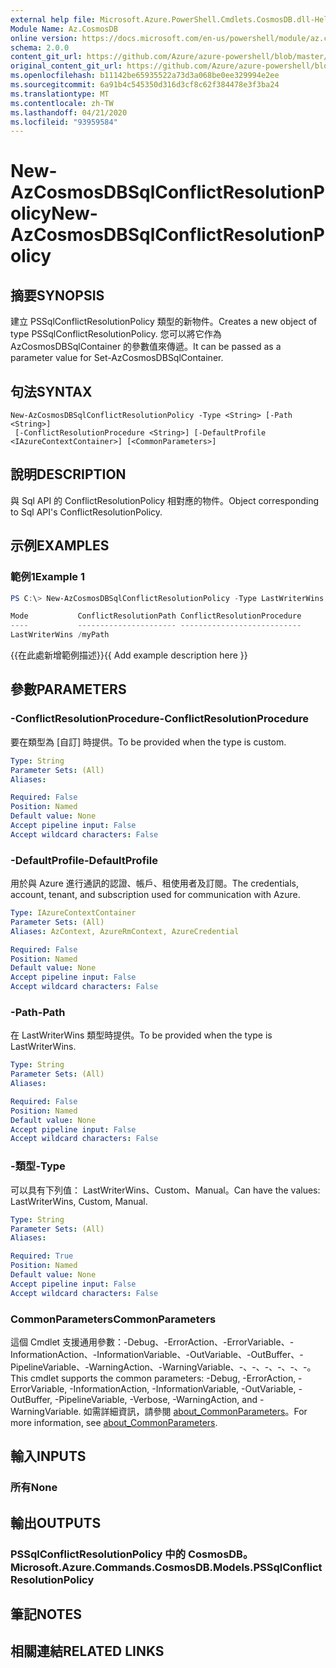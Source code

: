 ```yaml
---
external help file: Microsoft.Azure.PowerShell.Cmdlets.CosmosDB.dll-Help.xml
Module Name: Az.CosmosDB
online version: https://docs.microsoft.com/en-us/powershell/module/az.cosmosdb/new-azcosmosdbsqlconflictresolutionpolicy
schema: 2.0.0
content_git_url: https://github.com/Azure/azure-powershell/blob/master/src/CosmosDB/CosmosDB/help/New-AzCosmosDBSqlConflictResolutionPolicy.md
original_content_git_url: https://github.com/Azure/azure-powershell/blob/master/src/CosmosDB/CosmosDB/help/New-AzCosmosDBSqlConflictResolutionPolicy.md
ms.openlocfilehash: b11142be65935522a73d3a068be0ee329994e2ee
ms.sourcegitcommit: 6a91b4c545350d316d3cf8c62f384478e3f3ba24
ms.translationtype: MT
ms.contentlocale: zh-TW
ms.lasthandoff: 04/21/2020
ms.locfileid: "93959584"
---
```

# <span data-ttu-id="2ef5a-101">New-AzCosmosDBSqlConflictResolutionPolicy</span><span class="sxs-lookup"><span data-stu-id="2ef5a-101">New-AzCosmosDBSqlConflictResolutionPolicy</span></span>

## <span data-ttu-id="2ef5a-102">摘要</span><span class="sxs-lookup"><span data-stu-id="2ef5a-102">SYNOPSIS</span></span>
<span data-ttu-id="2ef5a-103">建立 PSSqlConflictResolutionPolicy 類型的新物件。</span><span class="sxs-lookup"><span data-stu-id="2ef5a-103">Creates a new object of type PSSqlConflictResolutionPolicy.</span></span> <span data-ttu-id="2ef5a-104">您可以將它作為 AzCosmosDBSqlContainer 的參數值來傳遞。</span><span class="sxs-lookup"><span data-stu-id="2ef5a-104">It can be passed as a parameter value for Set-AzCosmosDBSqlContainer.</span></span>

## <span data-ttu-id="2ef5a-105">句法</span><span class="sxs-lookup"><span data-stu-id="2ef5a-105">SYNTAX</span></span>

```
New-AzCosmosDBSqlConflictResolutionPolicy -Type <String> [-Path <String>]
 [-ConflictResolutionProcedure <String>] [-DefaultProfile <IAzureContextContainer>] [<CommonParameters>]
```

## <span data-ttu-id="2ef5a-106">說明</span><span class="sxs-lookup"><span data-stu-id="2ef5a-106">DESCRIPTION</span></span>
<span data-ttu-id="2ef5a-107">與 Sql API 的 ConflictResolutionPolicy 相對應的物件。</span><span class="sxs-lookup"><span data-stu-id="2ef5a-107">Object corresponding to Sql API's ConflictResolutionPolicy.</span></span>

## <span data-ttu-id="2ef5a-108">示例</span><span class="sxs-lookup"><span data-stu-id="2ef5a-108">EXAMPLES</span></span>

### <span data-ttu-id="2ef5a-109">範例1</span><span class="sxs-lookup"><span data-stu-id="2ef5a-109">Example 1</span></span>
```powershell
PS C:\> New-AzCosmosDBSqlConflictResolutionPolicy -Type LastWriterWins -Path "/myPath"

Mode           ConflictResolutionPath ConflictResolutionProcedure
----           ---------------------- ---------------------------
LastWriterWins /myPath
```

<span data-ttu-id="2ef5a-110">{{在此處新增範例描述}}</span><span class="sxs-lookup"><span data-stu-id="2ef5a-110">{{ Add example description here }}</span></span>

## <span data-ttu-id="2ef5a-111">參數</span><span class="sxs-lookup"><span data-stu-id="2ef5a-111">PARAMETERS</span></span>

### <span data-ttu-id="2ef5a-112">-ConflictResolutionProcedure</span><span class="sxs-lookup"><span data-stu-id="2ef5a-112">-ConflictResolutionProcedure</span></span>
<span data-ttu-id="2ef5a-113">要在類型為 [自訂] 時提供。</span><span class="sxs-lookup"><span data-stu-id="2ef5a-113">To be provided when the type is custom.</span></span>

```yaml
Type: String
Parameter Sets: (All)
Aliases:

Required: False
Position: Named
Default value: None
Accept pipeline input: False
Accept wildcard characters: False
```

### <span data-ttu-id="2ef5a-114">-DefaultProfile</span><span class="sxs-lookup"><span data-stu-id="2ef5a-114">-DefaultProfile</span></span>
<span data-ttu-id="2ef5a-115">用於與 Azure 進行通訊的認證、帳戶、租使用者及訂閱。</span><span class="sxs-lookup"><span data-stu-id="2ef5a-115">The credentials, account, tenant, and subscription used for communication with Azure.</span></span>

```yaml
Type: IAzureContextContainer
Parameter Sets: (All)
Aliases: AzContext, AzureRmContext, AzureCredential

Required: False
Position: Named
Default value: None
Accept pipeline input: False
Accept wildcard characters: False
```

### <span data-ttu-id="2ef5a-116">-Path</span><span class="sxs-lookup"><span data-stu-id="2ef5a-116">-Path</span></span>
<span data-ttu-id="2ef5a-117">在 LastWriterWins 類型時提供。</span><span class="sxs-lookup"><span data-stu-id="2ef5a-117">To be provided when the type is LastWriterWins.</span></span>

```yaml
Type: String
Parameter Sets: (All)
Aliases:

Required: False
Position: Named
Default value: None
Accept pipeline input: False
Accept wildcard characters: False
```

### <span data-ttu-id="2ef5a-118">-類型</span><span class="sxs-lookup"><span data-stu-id="2ef5a-118">-Type</span></span>
<span data-ttu-id="2ef5a-119">可以具有下列值： LastWriterWins、Custom、Manual。</span><span class="sxs-lookup"><span data-stu-id="2ef5a-119">Can have the values: LastWriterWins, Custom, Manual.</span></span>

```yaml
Type: String
Parameter Sets: (All)
Aliases:

Required: True
Position: Named
Default value: None
Accept pipeline input: False
Accept wildcard characters: False
```

### <span data-ttu-id="2ef5a-120">CommonParameters</span><span class="sxs-lookup"><span data-stu-id="2ef5a-120">CommonParameters</span></span>
<span data-ttu-id="2ef5a-121">這個 Cmdlet 支援通用參數：-Debug、-ErrorAction、-ErrorVariable、-InformationAction、-InformationVariable、-OutVariable、-OutBuffer、-PipelineVariable、-WarningAction、-WarningVariable、-、-、-、-、-、-。</span><span class="sxs-lookup"><span data-stu-id="2ef5a-121">This cmdlet supports the common parameters: -Debug, -ErrorAction, -ErrorVariable, -InformationAction, -InformationVariable, -OutVariable, -OutBuffer, -PipelineVariable, -Verbose, -WarningAction, and -WarningVariable.</span></span> <span data-ttu-id="2ef5a-122">如需詳細資訊，請參閱 [about_CommonParameters](http://go.microsoft.com/fwlink/?LinkID=113216)。</span><span class="sxs-lookup"><span data-stu-id="2ef5a-122">For more information, see [about_CommonParameters](http://go.microsoft.com/fwlink/?LinkID=113216).</span></span>

## <span data-ttu-id="2ef5a-123">輸入</span><span class="sxs-lookup"><span data-stu-id="2ef5a-123">INPUTS</span></span>

### <span data-ttu-id="2ef5a-124">所有</span><span class="sxs-lookup"><span data-stu-id="2ef5a-124">None</span></span>

## <span data-ttu-id="2ef5a-125">輸出</span><span class="sxs-lookup"><span data-stu-id="2ef5a-125">OUTPUTS</span></span>

### <span data-ttu-id="2ef5a-126">PSSqlConflictResolutionPolicy 中的 CosmosDB。</span><span class="sxs-lookup"><span data-stu-id="2ef5a-126">Microsoft.Azure.Commands.CosmosDB.Models.PSSqlConflictResolutionPolicy</span></span>

## <span data-ttu-id="2ef5a-127">筆記</span><span class="sxs-lookup"><span data-stu-id="2ef5a-127">NOTES</span></span>

## <span data-ttu-id="2ef5a-128">相關連結</span><span class="sxs-lookup"><span data-stu-id="2ef5a-128">RELATED LINKS</span></span>
